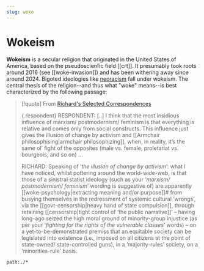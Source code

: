 ```yaml
---
slug: woke
---
```


# Wokeism

**Wokeism** is a secular religion that originated in the United States of America, based on the pseudoscienfic field [[crt]]. It presumably took roots around 2016 (see [[woke-invasion]]) and has been withering away since around 2024. Bigoted ideologies like [neoracism](https://johnmcwhorter.substack.com/p/the-elect-neoracists-posing-as-antiracists) fall under wokeism. The central thesis of the religion--and thus what "woke" means--is best characterized by the following passage:

> [!quote] From [Richard's Selected Correspondences](https://www.actualfreedom.com.au/richard/listdcorrespondence/listd38.htm)
> 
> {.respondent}
> RESPONDENT: [..] I think that the most insidious influence of marxism/ postmodernism/ feminism is that everything is relative and comes only from social constructs. This influence just gives the illusion of change by activism and [[Armchair philosophising|armchair philosophizing]], when, in reality, it’s the same ol’ fight of the opposites (male vs. female, proletariat vs. bourgeois, and so on) ...
> 
> RICHARD: Speaking of ‘*the illusion of change by activism*’: what I have noticed, whilst pottering around the world-wide-web, is that those of a sinistral statist ideology (such as your ‘*marxism/ postmodernism/ feminism*’ wording is suggestive of) are apparently [[woke-psychology|extracting meaning and/or purpose]]# from busying themselves in the redressment of systemic cultural ‘wrongs’, via the [[govt-censorship|heavy hand of state compulsion]], through retaining [[censorship|tight control of ‘the public narrative]]’ – having long-ago seized the high moral ground of minority-group injustice (as per your ‘*fighting for the rights of the vulnerable classes*’ words) – on a yet-to-be-demonstrated premiss that an equitable society can be legislated into existence (i.e., imposed on all citizens at the point of state-owned/ state-controlled guns), in a ‘majority-rules’ society, on a ‘minorities-rule’ basis. 

```query
path:./*
```

[internalize]: https://archive.md/rUiwZ#selection-187.47-205.10

